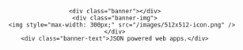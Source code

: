 <header>

    <div class="banner"></div>
    <div class="banner-img">
        <img style="max-width: 300px;" src="/images/512x512-icon.png" />
    </div>
    <div class="banner-text">JSON powered web apps.</div>

</header>
